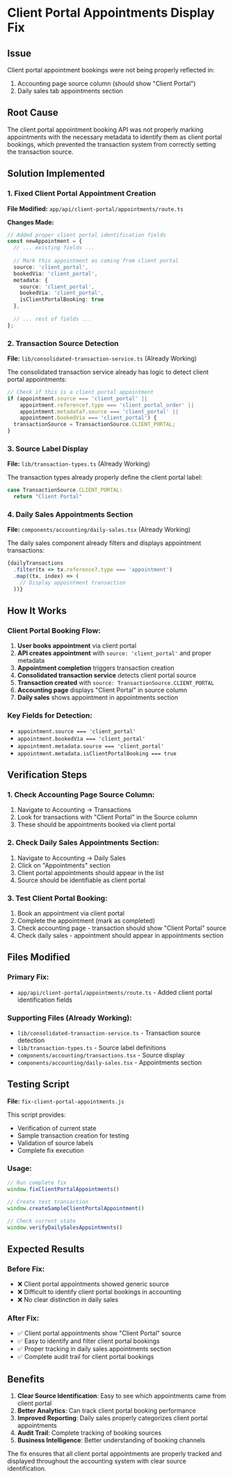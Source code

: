 # Client Portal Appointments Display Fix

## Issue
Client portal appointment bookings were not being properly reflected in:
1. Accounting page source column (should show "Client Portal")
2. Daily sales tab appointments section

## Root Cause
The client portal appointment booking API was not properly marking appointments with the necessary metadata to identify them as client portal bookings, which prevented the transaction system from correctly setting the transaction source.

## Solution Implemented

### 1. Fixed Client Portal Appointment Creation
**File Modified:** `app/api/client-portal/appointments/route.ts`

**Changes Made:**
```typescript
// Added proper client portal identification fields
const newAppointment = {
  // ... existing fields ...
  
  // Mark this appointment as coming from client portal
  source: 'client_portal',
  bookedVia: 'client_portal',
  metadata: {
    source: 'client_portal',
    bookedVia: 'client_portal',
    isClientPortalBooking: true
  },
  
  // ... rest of fields ...
};
```

### 2. Transaction Source Detection
**File:** `lib/consolidated-transaction-service.ts` (Already Working)

The consolidated transaction service already has logic to detect client portal appointments:

```typescript
// Check if this is a client portal appointment
if (appointment.source === 'client_portal' || 
    appointment.reference?.type === 'client_portal_order' ||
    appointment.metadata?.source === 'client_portal' ||
    appointment.bookedVia === 'client_portal') {
  transactionSource = TransactionSource.CLIENT_PORTAL;
}
```

### 3. Source Label Display
**File:** `lib/transaction-types.ts` (Already Working)

The transaction types already properly define the client portal label:

```typescript
case TransactionSource.CLIENT_PORTAL:
  return "Client Portal"
```

### 4. Daily Sales Appointments Section
**File:** `components/accounting/daily-sales.tsx` (Already Working)

The daily sales component already filters and displays appointment transactions:

```typescript
{dailyTransactions
  .filter(tx => tx.reference?.type === 'appointment')
  .map((tx, index) => (
    // Display appointment transaction
  ))}
```

## How It Works

### Client Portal Booking Flow:
1. **User books appointment** via client portal
2. **API creates appointment** with `source: 'client_portal'` and proper metadata
3. **Appointment completion** triggers transaction creation
4. **Consolidated transaction service** detects client portal source
5. **Transaction created** with `source: TransactionSource.CLIENT_PORTAL`
6. **Accounting page** displays "Client Portal" in source column
7. **Daily sales** shows appointment in appointments section

### Key Fields for Detection:
- `appointment.source === 'client_portal'`
- `appointment.bookedVia === 'client_portal'`
- `appointment.metadata.source === 'client_portal'`
- `appointment.metadata.isClientPortalBooking === true`

## Verification Steps

### 1. Check Accounting Page Source Column:
1. Navigate to Accounting → Transactions
2. Look for transactions with "Client Portal" in the Source column
3. These should be appointments booked via client portal

### 2. Check Daily Sales Appointments Section:
1. Navigate to Accounting → Daily Sales
2. Click on "Appointments" section
3. Client portal appointments should appear in the list
4. Source should be identifiable as client portal

### 3. Test Client Portal Booking:
1. Book an appointment via client portal
2. Complete the appointment (mark as completed)
3. Check accounting page - transaction should show "Client Portal" source
4. Check daily sales - appointment should appear in appointments section

## Files Modified

### Primary Fix:
- `app/api/client-portal/appointments/route.ts` - Added client portal identification fields

### Supporting Files (Already Working):
- `lib/consolidated-transaction-service.ts` - Transaction source detection
- `lib/transaction-types.ts` - Source label definitions
- `components/accounting/transactions.tsx` - Source display
- `components/accounting/daily-sales.tsx` - Appointments section

## Testing Script
**File:** `fix-client-portal-appointments.js`

This script provides:
- Verification of current state
- Sample transaction creation for testing
- Validation of source labels
- Complete fix execution

### Usage:
```javascript
// Run complete fix
window.fixClientPortalAppointments()

// Create test transaction
window.createSampleClientPortalAppointment()

// Check current state
window.verifyDailySalesAppointments()
```

## Expected Results

### Before Fix:
- ❌ Client portal appointments showed generic source
- ❌ Difficult to identify client portal bookings in accounting
- ❌ No clear distinction in daily sales

### After Fix:
- ✅ Client portal appointments show "Client Portal" source
- ✅ Easy to identify and filter client portal bookings
- ✅ Proper tracking in daily sales appointments section
- ✅ Complete audit trail for client portal bookings

## Benefits

1. **Clear Source Identification**: Easy to see which appointments came from client portal
2. **Better Analytics**: Can track client portal booking performance
3. **Improved Reporting**: Daily sales properly categorizes client portal appointments
4. **Audit Trail**: Complete tracking of booking sources
5. **Business Intelligence**: Better understanding of booking channels

The fix ensures that all client portal appointments are properly tracked and displayed throughout the accounting system with clear source identification.